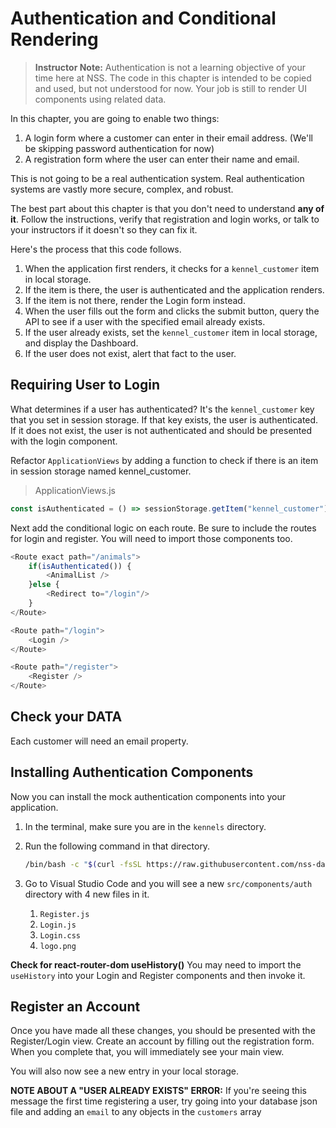 # Authentication and Conditional Rendering

> **Instructor Note:** Authentication is not a learning objective of your time here at NSS. The code in this chapter is intended to be copied and used, but not understood for now. Your job is still to render UI components using related data.

In this chapter, you are going to enable two things:

1. A login form where a customer can enter in their email address. (We'll be skipping password authentication for now)
1. A registration form where the user can enter their name and email.

This is not going to be a real authentication system. Real authentication systems are vastly more secure, complex, and robust.

The best part about this chapter is that you don't need to understand **any of it**. Follow the instructions, verify that registration and login works, or talk to your instructors if it doesn't so they can fix it.

Here's the process that this code follows.

1. When the application first renders, it checks for a `kennel_customer` item in local storage.
1. If the item is there, the user is authenticated and the application renders.
1. If the item is not there, render the Login form instead.
1. When the user fills out the form and clicks the submit button, query the API to see if a user with the specified email already exists.
1. If the user already exists, set the `kennel_customer` item in local storage, and display the Dashboard.
1. If the user does not exist, alert that fact to the user.

## Requiring User to Login

What determines if a user has authenticated? It's the `kennel_customer` key that you set in session storage. If that key exists, the user is authenticated. If it does not exist, the user is not authenticated and should be presented with the login component.

Refactor `ApplicationViews` by adding a function to check if there is an item in session storage named kennel_customer.


> ApplicationViews.js
```js
const isAuthenticated = () => sessionStorage.getItem("kennel_customer") !== null;
```
Next add the conditional logic on each route. Be sure to include the routes for login and register. You will need to import those components too.

```js
<Route exact path="/animals">
	if(isAuthenticated()) {
		<AnimalList />
	}else {
		<Redirect to="/login"/>
	}
</Route>

<Route path="/login">
	<Login />
</Route>

<Route path="/register">
	<Register />
</Route>
```

## Check your DATA
Each customer will need an email property.

## Installing Authentication Components

Now you can install the mock authentication components into your application.

1. In the terminal, make sure you are in the `kennels` directory.
1. Run the following command in that directory.

    ```sh
    /bin/bash -c "$(curl -fsSL https://raw.githubusercontent.com/nss-day-cohort-47/client-side-mastery/master/book-4-nashville-kennels/chapters/scripts/auth.sh)"
    ```
1. Go to Visual Studio Code and you will see a new `src/components/auth` directory with 4 new files in it.
   1. `Register.js`
   1. `Login.js`
   1. `Login.css`
   1. `logo.png`

**Check for react-router-dom useHistory()** You may need to import the `useHistory` into your Login and Register components and then invoke it.

## Register an Account

Once you have made all these changes, you should be presented with the Register/Login view. Create an account by filling out the registration form. When you complete that, you will immediately see your main view.

You will also now see a new entry in your local storage.

**NOTE ABOUT A "USER ALREADY EXISTS" ERROR:** If you're seeing this message the first time registering a user, try going into your database json file and adding an `email` to any objects in the `customers` array